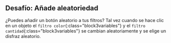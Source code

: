 ## Desafío: Añade aleatoriedad

¿Puedes añadir un botón aleatorio a tus filtros? Tal vez cuando se hace clic en un objeto el `filtro color`{:class="block3variables"} y el `filtro cantidad`{:class="block3variables"} se cambian aleatoriamente y se elige un disfraz aleatorio.
